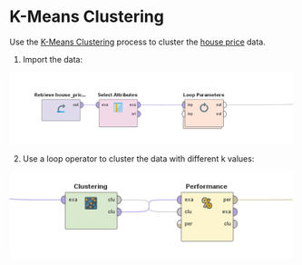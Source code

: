 # K-Means Clustering

Use the [K-Means Clustering](https://github.com/xbwei/machine_learning_in_rapidminer/blob/master/kmeans_clustering/k_means.xml) process to cluster the [house price](https://github.com/xbwei/machine_learning_in_rapidminer/blob/master/house_price_label.xlsx) data.

1. Import the data:
<img src="kmeans_1.PNG" width="500">

2. Use a loop operator to cluster the data with different k values:
<img src="kmeans_2.PNG" width="500">
